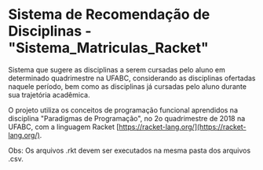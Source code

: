 # Sistema de Recomendação de Disciplinas - "Sistema_Matriculas_Racket"

Sistema que sugere as disciplinas a serem cursadas pelo aluno em determinado quadrimestre na UFABC, considerando as disciplinas ofertadas naquele período, bem como as disciplinas já cursadas pelo aluno durante sua trajetória acadêmica.

O projeto utiliza os conceitos de programação funcional aprendidos na disciplina "Paradigmas de Programação", no 2o quadrimestre de 2018 na UFABC, com a linguagem Racket [https://racket-lang.org/](https://racket-lang.org/).

Obs: Os arquivos .rkt devem ser executados na mesma pasta dos arquivos .csv.

